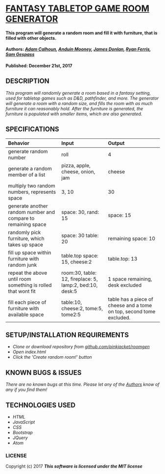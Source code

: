 # [FANTASY TABLETOP GAME ROOM GENERATOR](https://pinkjacket.github.io/roomgen/)

#### This program will generate a random room and fill it with furniture, that is filled with other objects.

#### Authors: _**[Adam Calhoun](https://github.com/TuesdayHat), [Anduin Mooney](https://github.com/anduinmooney), [James Donlan](https://github.com/pinkjacket), [Ryan Ferris](https://github.com/ryanglenferris), [Sam Gespass](https://github.com/darthtoad)**_
#### Published: December 21st, 2017

## DESCRIPTION

_This program will randomly generate a room based in a fantasy setting, used for tabletop games such as D&D, pathfinder, and more. The generator will generate a room with a random size, and fills the room with as much furniture it can reasonably hold. After the furniture is generated, the furniture is populated with smaller items, which are also generated._


## SPECIFICATIONS

| Behavior | Input | Output |
| :------------- | :------------- | :------------- |
| generate random number | roll | 4 |
| generate a random member of a list | pizza, apple, cheese, onion, jam | cheese |
| multiply two random numbers, represents space | 3, 10 | 30 |
| generate another random number and compare to remaining space | space: 30, rand: 15 | space: 15 |
| randomly pick furniture, which takes up space | space: 30 table: 20 | remaining space: 10 |
| fill up space within furniture with random junk | table.top space: 15, cheese:2 | table.top: 13 |
| repeat the above until room something is rolled that wont fit | room:30, table: 12, fireplace: 5, lamp:2, bed:10, desk:5 | 1 space remaining, desk excluded |
| fill each piece of furniture with available space | table:10, cheese:2, tome:5, tome2:5 | table has a piece of cheese and a tome on top, second tome excluded. |

## SETUP/INSTALLATION REQUIREMENTS

* _Clone or download repository from [github.com/pinkjacket/roomgen](https://github.com/pinkjacket/roomgen)_
* _Open index.html_
* _Click the 'Create random room!' button_

## KNOWN BUGS & ISSUES

_There are no known bugs at this time. Please let any of the [Authors](mailto:ryanglenferris@gmail.com) know of any if you find them!_

## TECHNOLOGIES USED

* _HTML_
* _JavaScript_
* _CSS_
* _Bootstrap_
* _JQuery_
* _Atom_

### LICENSE

Copyright (c) 2017 **_This software is licensed under the MIT license_**

